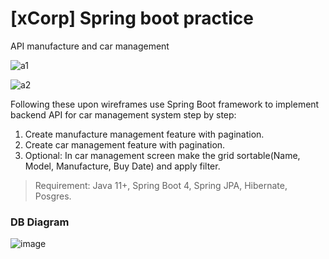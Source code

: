 # [xCorp] Spring boot practice

API manufacture and car management

![a1](https://user-images.githubusercontent.com/57941238/225817477-fe21f122-4c91-4dcc-9ba3-4ab347be0e85.png)

![a2](https://user-images.githubusercontent.com/57941238/225817488-0b7cc2d4-ba2f-42c5-803b-89c924192712.png)

Following these upon wireframes use Spring Boot framework to implement backend API for car management system step by step:

1. Create manufacture management feature with pagination.
2. Create car management feature with pagination.
3. Optional: In car management screen make the grid sortable(Name, Model, Manufacture, Buy Date) and apply filter.
> Requirement: Java 11+, Spring Boot 4, Spring JPA, Hibernate, Posgres.


### DB Diagram
![image](https://user-images.githubusercontent.com/57941238/225879027-e75c90cf-6546-415e-9456-405a5d32e8e6.png)
